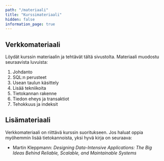 ```yaml
---
path: "/materiaali"
title: "Kurssimateriaali"
hidden: false
information_page: true
---
```


## Verkkomateriaali

Löydät kurssin materiaalin ja tehtävät tältä sivustolta.
Materiaali muodostu seuraavista luvuista:

<ol>
<li>Johdanto
<li>SQL:n perusteet
<li>Usean taulun käsittely
<li>Lisää tekniikoita
<li>Tietokannan rakenne
<li>Tiedon eheys ja transaktiot
<li>Tehokkuus ja indeksit
</ol>

## Lisämateriaali

Verkkomateriaali on riittävä kurssin suoritukseen.
Jos haluat oppia myöhemmin lisää tietokannoista,
yksi hyvä kirja on seuraava:

<ul>
<li>
Martin Kleppmann:
<i>
Designing Data-Intensive Applications: The Big Ideas Behind Reliable, Scalable, and Maintainable Systems
</i>
</ul>
